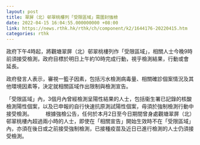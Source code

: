 ```yaml
---
layout: post
title: 翠屏（北）邨翠桃樓列「受限區域」需圍封強檢
date: 2022-04-15 16:04:55.000000000 +08:00
link: https://news.rthk.hk/rthk/ch/component/k2/1644176-20220415.htm
categories: rthk
---
```


政府下午4時起，將觀塘翠屏（北）邨翠桃樓列作「受限區域」，相關人士今晚9時前須接受檢測，政府目標於明日上午約10時完成行動，視乎檢測結果，行動或會延長。

政府發言人表示，審視一籃子因素，包括污水檢測病毒量、相關確診個案情況及其他環境因素等，決定就相關區域作出限制與檢測宣告。

「受限區域」內，3個月內曾經檢測呈陽性結果的人士，包括衞生署已記錄的核酸檢測陽性個案，以及已申報的自行快速抗原測試陽性個案，毋須於強制檢測行動中接受檢測。
　　 
根據強檢公告，任何於本月2日至今日期間曾身處觀塘翠屏（北）邨翠桃樓內超過兩小時的人士，即使在「相關宣告」開始生效時不在「受限區域」內，亦須在後日或之前接受強制檢測，已接種疫苗及近日已進行檢測的人士仍須接受檢測。
